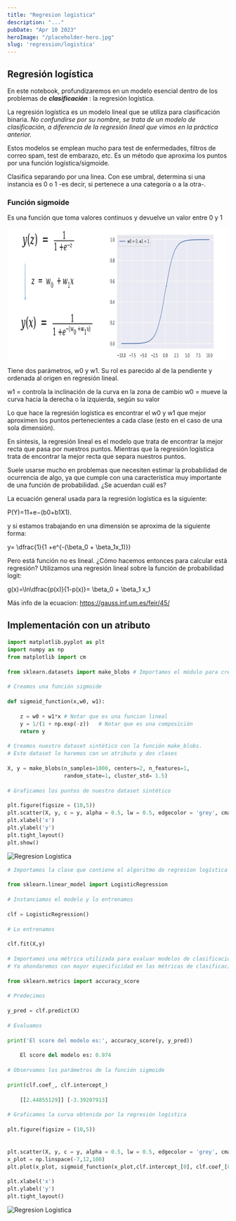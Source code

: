 ```yaml
---
title: "Regresion logistica"
description: "..."
pubDate: "Apr 10 2023"
heroImage: "/placeholder-hero.jpg"
slug: 'regression/logistica'
---
```


## **Regresión logística**

En este notebook, profundizaremos en un modelo esencial dentro de los
problemas de ***clasificación*** : la regresión logística.

La regresión logística es un modelo lineal que se utiliza para
clasificación binaria. *No confundirse por su nombre, se trata de un
modelo de clasificación, a diferencia de la regresión lineal que vimos
en la práctica anterior.*

Estos modelos se emplean mucho para test de enfermedades, filtros de
correo spam, test de embarazo, etc. Es un método que aproxima los puntos
por una función logística/sigmoide.

Clasifica separando por una linea. Con ese umbral, determina si una
instancia es 0 o 1 -es decir, si pertenece a una categoría o a la otra-.

### **Función sigmoide**

Es una función que toma valores continuos y devuelve un valor entre 0 y
1

<img src="/assets\sigmoide.jpg"
style = "width:900px; height:300px">

Tiene dos parámetros, w0 y w1. Su rol es parecido al de la pendiente y
ordenada al origen en regresión lineal.

w1 = controla la inclinación de la curva en la zona de cambio w0 = mueve
la curva hacia la derecha o la izquierda, según su valor

Lo que hace la regresión logística es encontrar el w0 y w1 que mejor
aproximen los puntos pertenecientes a cada clase (esto en el caso de una
sola dimensión).

En síntesis, la regresión lineal es el modelo que trata de encontrar la
mejor recta que pasa por nuestros puntos. Mientras que la regresión
logística trata de encontrar la mejor recta que separa nuestros puntos.

Suele usarse mucho en problemas que necesiten estimar la probabilidad de
ocurrencia de algo, ya que cumple con una característica muy importante
de una función de probabilidad. ¿Se acuerdan cuál es?

La ecuación general usada para la regresión logística es la siguiente:

P(Y)=11+e−(b0+b1X1).

y si estamos trabajando en una dimensión se aproxima de la siguiente
forma:

y= \\dfrac{1}{1 +e\^{-(\\beta_0 + \\beta_1x_1)}} 

Pero está función no es lineal. ¿Cómo hacemos entonces para calcular
está regresión? Utilizamos una regresión lineal sobre la función de
probabilidad logit:

g(x)=\ln\dfrac{p(x)}{1-p(x)}= \beta_0 + \beta_1 x_1

Más info de la ecuacion: https://gauss.inf.um.es/feir/45/

## Implementación con un atributo

``` python
import matplotlib.pyplot as plt
import numpy as np
from matplotlib import cm

from sklearn.datasets import make_blobs # Importamos el módulo para crear un dataset sintético

# Creamos una función sigmoide

def sigmoid_function(x,w0, w1):
   
    z = w0 + w1*x # Notar que es una funcion lineal
    y = 1/(1 + np.exp(-z))   # Notar que es una composición
    return y

# Creamos nuestro dataset sintético con la función make_blobs. 
# Este dataset lo haremos con un atributo y dos clases

X, y = make_blobs(n_samples=1000, centers=2, n_features=1,
                  random_state=1, cluster_std= 1.5)

# Graficamos los puntos de nuestro dataset sintético

plt.figure(figsize = (10,5))
plt.scatter(X, y, c = y, alpha = 0.5, lw = 0.5, edgecolor = 'grey', cmap =cm.coolwarm)
plt.xlabel('x')
plt.ylabel('y')
plt.tight_layout()
plt.show()
```

<img src="/m1/2/43009ffff5ec170f3a05ca68915afab64c2d0320.png" alt="Regresion Logistica" />

``` python
# Importamos la clase que contiene el algoritmo de regresíon logística

from sklearn.linear_model import LogisticRegression

# Instanciamos el modelo y lo entrenamos

clf = LogisticRegression()

# Lo entrenamos

clf.fit(X,y)

# Importamos una métrica utilizada para evaluar modelos de clasificación. 
# Ya ahondaremos con mayor especificidad en las métricas de clasificación en la clase 3

from sklearn.metrics import accuracy_score 

# Predecimos

y_pred = clf.predict(X)

# Evaluamos

print('El score del modelo es:', accuracy_score(y, y_pred))

    El score del modelo es: 0.974

# Observamos los parámetros de la función sigmoide

print(clf.coef_, clf.intercept_)

    [[2.44855129]] [-3.39207913]

# Graficamos la curva obtenida por la regresión logística

plt.figure(figsize = (10,5))


plt.scatter(X, y, c = y, alpha = 0.5, lw = 0.5, edgecolor = 'grey', cmap =cm.coolwarm)
x_plot = np.linspace(-7,12,100)
plt.plot(x_plot, sigmoid_function(x_plot,clf.intercept_[0], clf.coef_[0][0]))

plt.xlabel('x')
plt.ylabel('y')
plt.tight_layout()
```
<img src="/m1/2/c8ad545e71ddbfe1dd809de34f913aae2f18f938.png" alt="Regresion Logistica" />
